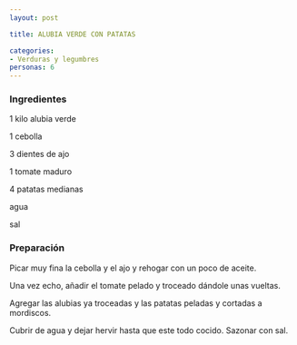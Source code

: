 ```yaml
---
layout: post

title: ALUBIA VERDE CON PATATAS

categories:
- Verduras y legumbres
personas: 6 
---
```


<h3>Ingredientes</h3>
1 kilo alubia verde

1 cebolla

3 dientes de ajo

1 tomate maduro

4 patatas medianas

agua

sal

<h3>Preparación</h3>
Picar muy fina la cebolla y el ajo y rehogar con un poco de aceite.

Una vez echo, añadir el tomate pelado y troceado dándole unas vueltas.

Agregar las alubias ya troceadas y las patatas peladas y cortadas a mordiscos.

Cubrir de agua y dejar hervir hasta que este todo cocido. Sazonar con sal.

